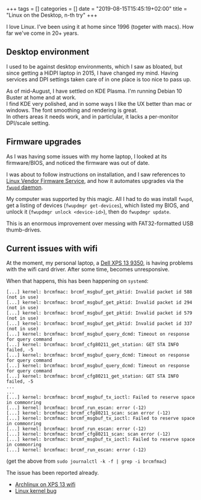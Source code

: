 +++
tags = []
categories = []
date = "2019-08-15T15:45:19+02:00"
title = "Linux on the Desktop, n-th try"
+++

I love Linux. I've been using it at home since 1996 (togeter with macs).
How far we've come in 20+ years.

## Desktop environment

I used to be against desktop environments, which I saw as bloated, but since getting
a HiDPI laptop in 2015, I have changed my mind. Having services and DPI
settings taken care of in one place is too nice to pass up.

As of mid-August, I have settled on KDE Plasma. I'm running Debian 10 Buster at home
and at work. \
I find KDE very polished, and in some ways I like the UX better than mac or windows. The
font smoothing and rendering is great. \
In others areas it needs work, and in particlular, it lacks a per-monitor DPI/scale setting.

## Firmware upgrades

As I was having some issues with my home laptop, I looked at its firmware/BIOS, and noticed
the firmware was out of date.

I was about to follow instructions on installation, and I saw references to
[Linux Vendor Firmware Service](https://fwupd.org/), and how it automates
upgrades via the
[`fwupd` daemon](https://wiki.archlinux.org/index.php/Fwupd#Setup_for_UEFI_BIOS_upgrade).

My computer was supported by this magic.
All I had to do was install `fwupd`, get a listing of devices (`fwupdmgr get-devices`),
which listed my BIOS, and unlock it (`fwupdmgr unlock <device-id>`),
then do `fwupdmgr update`.

This is an enormous improvement over messing with FAT32-formatted USB thumb-drives.

## Current issues with wifi

At the moment, my personal laptop, a
[Dell XPS 13 9350](https://wiki.archlinux.org/index.php/Dell_XPS_13_(9350)),
is having problems with the wifi card driver. After some time, becomes unresponsive.

When that happens, this has been happening on `systemd`:

``` log
[...] kernel: brcmfmac: brcmf_msgbuf_get_pktid: Invalid packet id 588 (not in use)
[...] kernel: brcmfmac: brcmf_msgbuf_get_pktid: Invalid packet id 294 (not in use)
[...] kernel: brcmfmac: brcmf_msgbuf_get_pktid: Invalid packet id 579 (not in use)
[...] kernel: brcmfmac: brcmf_msgbuf_get_pktid: Invalid packet id 337 (not in use)
[...] kernel: brcmfmac: brcmf_msgbuf_query_dcmd: Timeout on response for query command
[...] kernel: brcmfmac: brcmf_cfg80211_get_station: GET STA INFO failed, -5
[...] kernel: brcmfmac: brcmf_msgbuf_query_dcmd: Timeout on response for query command
[...] kernel: brcmfmac: brcmf_msgbuf_query_dcmd: Timeout on response for query command
[...] kernel: brcmfmac: brcmf_cfg80211_get_station: GET STA INFO failed, -5
...
...
[...] kernel: brcmfmac: brcmf_msgbuf_tx_ioctl: Failed to reserve space in commonring
[...] kernel: brcmfmac: brcmf_run_escan: error (-12)
[...] kernel: brcmfmac: brcmf_cfg80211_scan: scan error (-12)
[...] kernel: brcmfmac: brcmf_msgbuf_tx_ioctl: Failed to reserve space in commonring
[...] kernel: brcmfmac: brcmf_run_escan: error (-12)
[...] kernel: brcmfmac: brcmf_cfg80211_scan: scan error (-12)
[...] kernel: brcmfmac: brcmf_msgbuf_tx_ioctl: Failed to reserve space in commonring
[...] kernel: brcmfmac: brcmf_run_escan: error (-12)
```

(get the above from `sudo journalctl -k -f | grep -i brcmfmac`)

The issue has been reported already.

- [Archlinux on XPS 13 wifi](https://bbs.archlinux.org/viewtopic.php?id=242382)
- [Linux kernel bug](https://bugzilla.kernel.org/show_bug.cgi?id=201853)
